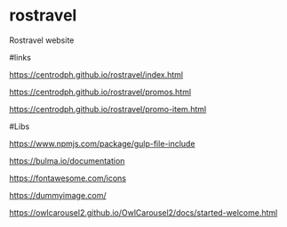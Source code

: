 # rostravel



Rostravel website


#links


https://centrodph.github.io/rostravel/index.html



https://centrodph.github.io/rostravel/promos.html


https://centrodph.github.io/rostravel/promo-item.html


#Libs


https://www.npmjs.com/package/gulp-file-include

https://bulma.io/documentation

https://fontawesome.com/icons

https://dummyimage.com/

https://owlcarousel2.github.io/OwlCarousel2/docs/started-welcome.html
